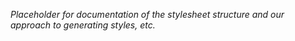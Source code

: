 _Placeholder for documentation of the stylesheet structure and our approach to generating styles, etc._

